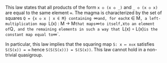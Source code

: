 This law states that all products of the form `x ◇ (x ◇ _)` and `_ ◇ (x ◇ x)` are equal to the same element `∞`.  The magma is characterized by the set of squares `Q = {x ◇ x | x ∈ M} containing `∞` and, for each `x ∈ M`, a left-multiplication map `L(x) : M → M` that maps `∞` to itself, `x` to an element of `Q`, and the remaining elements in such a way that `L(x) ∘ L(x)` is the constant map equal to `∞`.

In particular, this law implies that the squaring map `S: x ↦ x◇x` satisfies `S(S(x)) = ∞` hence `S(S(S(x))) = S(S(x))`.  This law cannot hold in a non-trivial quasigroup.

